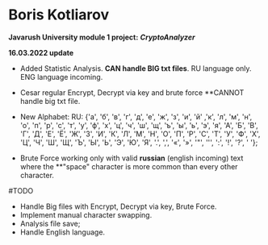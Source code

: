 # Boris Kotliarov

**Javarush University module 1 project:**
***CryptoAnalyzer***

**16.03.2022 update**
 - Added Statistic Analysis. **CAN handle BIG txt files**. RU language only. ENG language incoming.
 - Cesar regular Encrypt, Decrypt via key and brute force **CANNOT handle big txt file.

 - New Alphabet:
   RU: {'а', 'б', 'в', 'г', 'д', 'е', 'ж', 'з', 'и', 'й' ,'к', 'л', 'м', 'н', 'о', 'п', 
   'р', 'с', 'т', 'у', 'ф', 'х', 'ц', 'ч', 'ш', 'щ', 'ъ', 'ы', 'ь', 'э', 'я', 'А', 'Б',
   'В', 'Г', 'Д', 'Е', 'Ё', 'Ж', 'З', 'И', 'К', 'Л', 'М', 'Н', 'О', 'П', 'Р', 'С', 'Т',
   'У', 'Ф', 'Х', 'Ц', 'Ч', 'Ш', 'Щ', 'Ъ', 'Ы', 'Ь', 'Э', 'Ю', 'Я', '.', ',', '«', '»',
   '"', '\'', ':', '!', '?', ' '};

 - Brute Force working only with valid **russian** (english incoming) text where the **"space" character is more common than every other character.
 
#TODO

 - Handle Big files with Encrypt, Decrypt via key, Brute Force.
 - Implement manual character swapping.
 - Analysis file save;
 - Handle English language.
